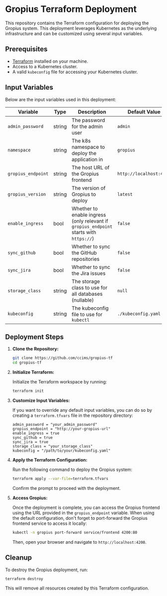 # Gropius Terraform Deployment

This repository contains the Terraform configuration for deploying the Gropius system.
This deployment leverages Kubernetes as the underlying infrastructure and can be customized using several input variables.

## Prerequisites

-   [Terraform](https://www.terraform.io/downloads.html) installed on your machine.
-   Access to a Kubernetes cluster.
-   A valid `kubeconfig` file for accessing your Kubernetes cluster.

## Input Variables

Below are the input variables used in this deployment:

| Variable           | Type   | Description                                                                            | Default Value           |
| ------------------ | ------ | -------------------------------------------------------------------------------------- | ----------------------- |
| `admin_password`   | string | The password for the admin user                                                        | `admin`                 |
| `namespace`        | string | The k8s namespace to deploy the application in                                         | `gropius`               |
| `gropius_endpoint` | string | The host URL of the Gropius frontend                                                   | `http://localhost:4200` |
| `gropius_version`  | string | The version of Gropius to deploy                                                       | `latest`                |
| `enable_ingress`   | bool   | Whether to enable ingress (only relevant if `gropius_endpoint` starts with `https://`) | `false`                 |
| `sync_github`      | bool   | Whether to sync the GitHub repositories                                                | `false`                 |
| `sync_jira`        | bool   | Whether to sync the Jira issues                                                        | `false`                 |
| `storage_class`    | string | The storage class to use for all databases (nullable)                                  | `null`                  |
| `kubeconfig`       | string | The kubeconfig file to use for `kubectl`                                               | `./kubeconfig.yaml`     |

## Deployment Steps

1. **Clone the Repository:**

    ```bash
    git clone https://github.com/ccims/gropius-tf
    cd gropius-tf
    ```

2. **Initialize Terraform:**

    Initialize the Terraform workspace by running:

    ```bash
    terraform init
    ```

3. **Customize Input Variables:**

    If you want to override any default input variables, you can do so by creating a `terraform.tfvars` file in the repository directory:

    ```hcl
    admin_password = "your_admin_password"
    gropius_endpoint = "http://your-gropius-url"
    enable_ingress = true
    sync_github = true
    sync_jira = true
    storage_class = "your_storage_class"
    kubeconfig = "/path/to/your/kubeconfig.yaml"
    ```

4. **Apply the Terraform Configuration:**

    Run the following command to deploy the Gropius system:

    ```bash
    terraform apply --var-file=terraform.tfvars
    ```

    Confirm the prompt to proceed with the deployment.

5. **Access Gropius:**

    Once the deployment is complete, you can access the Gropius frontend using the URL provided in the `gropius_endpoint` variable.
    When using the default configuration, don't forget to port-forward the Gropius frontend service to access it locally:

    ```bash
    kubectl -n gropius port-forward service/frontend 4200:80
    ```

    Then, open your browser and navigate to `http://localhost:4200`.

## Cleanup

To destroy the Gropius deployment, run:

```bash
terraform destroy
```

This will remove all resources created by this Terraform configuration.

